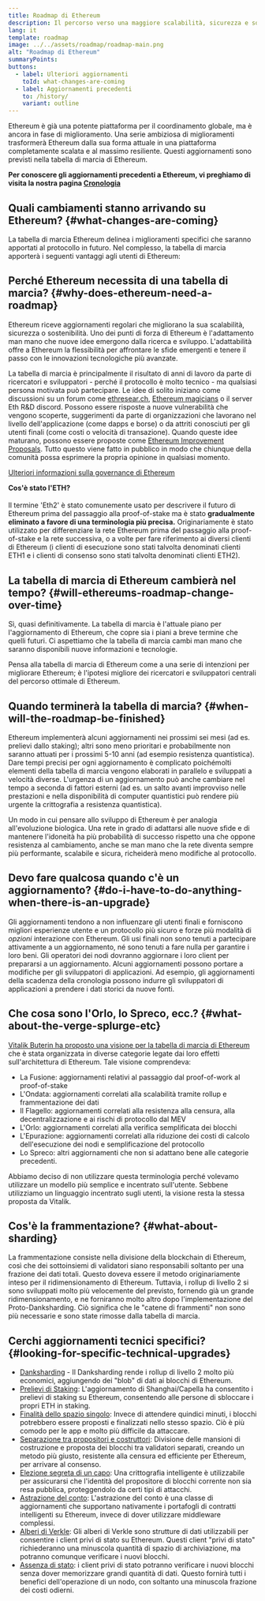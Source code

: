 ```yaml
---
title: Roadmap di Ethereum
description: Il percorso verso una maggiore scalabilità, sicurezza e sostenibilità per Ethereum.
lang: it
template: roadmap
image: ../../assets/roadmap/roadmap-main.png
alt: "Roadmap di Ethereum"
summaryPoints:
buttons:
  - label: Ulteriori aggiornamenti
    toId: what-changes-are-coming
  - label: Aggiornamenti precedenti
    to: /history/
    variant: outline
---
```


Ethereum è già una potente piattaforma per il coordinamento globale, ma è ancora in fase di miglioramento. Una serie ambiziosa di miglioramenti trasformerà Ethereum dalla sua forma attuale in una piattaforma completamente scalata e al massimo resiliente. Questi aggiornamenti sono previsti nella tabella di marcia di Ethereum.

**Per conoscere gli aggiornamenti precedenti a Ethereum, vi preghiamo di visita la nostra pagina [Cronologia](/history/)**

## Quali cambiamenti stanno arrivando su Ethereum? {#what-changes-are-coming}

La tabella di marcia Ethereum delinea i miglioramenti specifici che saranno apportati al protocollo in futuro. Nel complesso, la tabella di marcia apporterà i seguenti vantaggi agli utenti di Ethereum:

<CardGrid>
  <RoadmapActionCard
    to="/roadmap/scaling"
    title="Transazioni più economiche"
    image="scaling"
    description="Rollups are too expensive and rely on centralized components, causing users to place too much trust in their operators. The roadmap includes fixes for both of these problems."
    buttonText="More on reducing fees"
  />
  <RoadmapActionCard
    to="/roadmap/security"
    title="Sicurezza maggiore"
    image="security"
    description="Ethereum is already very secure but it can be made even stronger, ready to withstand all kinds of attack far into the future."
    buttonText="More on security"
  />
  <RoadmapActionCard
    to="/roadmap/user-experience"
    title="Migliore esperienza utente"
    image="userExperience"
    description="More support for smart contract wallets and light-weight nodes will make using Ethereum simpler and safer."
    buttonText="More on user experience"
  />
  <RoadmapActionCard
    to="/roadmap/future-proofing"
    title="Impermeabilizzazione contro eventuali sfide che porta il futuro"
    image="futureProofing"
    description="Ethereum researchers and developers are solving tomorrow's problems today, readying the network for future generations."
    buttonText="More on future proofing"
  />
</CardGrid>

## Perché Ethereum necessita di una tabella di marcia? {#why-does-ethereum-need-a-roadmap}

Ethereum riceve aggiornamenti regolari che migliorano la sua scalabilità, sicurezza o sostenibilità. Uno dei punti di forza di Ethereum è l'adattamento man mano che nuove idee emergono dalla ricerca e sviluppo. L'adattabilità offre a Ethereum la flessibilità per affrontare le sfide emergenti e tenere il passo con le innovazioni tecnologiche più avanzate.

<RoadmapImageContent title="Come viene definita la tabella di marcia">

La tabella di marcia è principalmente il risultato di anni di lavoro da parte di ricercatori e sviluppatori - perché il protocollo è molto tecnico - ma qualsiasi persona motivata può partecipare. Le idee di solito iniziano come discussioni su un forum come [ethresear.ch](https://ethresear.ch/), [Ethereum magicians](https://www.figma.com/exit?url=https%3A%2F%2Fethereum-magicians.org%2F) o il server Eth R&D discord. Possono essere risposte a nuove vulnerabilità che vengono scoperte, suggerimenti da parte di organizzazioni che lavorano nel livello dell'applicazione (come dapps e borse) o da attriti conosciuti per gli utenti finali (come costi o velocità di transazione). Quando queste idee maturano, possono essere proposte come [Ethereum Improvement Proposals](https://eips.ethereum.org/). Tutto questo viene fatto in pubblico in modo che chiunque della comunità possa esprimere la propria opinione in qualsiasi momento.

[Ulteriori informazioni sulla governance di Ethereum](/governance/)

</RoadmapImageContent>

<InfoBanner mb={8}>
  <h4 style="margin-top: 0">Cos'è stato l'ETH?</h4>

  <p>Il termine 'Eth2' è stato comunemente usato per descrivere il futuro di Ethereum prima del passaggio alla proof-of-stake ma è stato <strong>gradualmente eliminato a favore di una terminologia più precisa.</strong> Originariamente è stato utilizzato per differenziare la rete Ethereum prima del passaggio alla proof-of-stake e la rete successiva, o a volte per fare riferimento ai diversi clienti di Ethereum (i clienti di esecuzione sono stati talvolta denominati clienti ETH1 e i clienti di consenso sono stati talvolta denominati clienti ETH2).</p>

</InfoBanner>

## La tabella di marcia di Ethereum cambierà nel tempo? {#will-ethereums-roadmap-change-over-time}

Sì, quasi definitivamente. La tabella di marcia è l'attuale piano per l'aggiornamento di Ethereum, che copre sia i piani a breve termine che quelli futuri. Ci aspettiamo che la tabella di marcia cambi man mano che saranno disponibili nuove informazioni e tecnologie.

Pensa alla tabella di marcia di Ethereum come a una serie di intenzioni per migliorare Ethereum; è l'ipotesi migliore dei ricercatori e sviluppatori centrali del percorso ottimale di Ethereum.

## Quando terminerà la tabella di marcia? {#when-will-the-roadmap-be-finished}

Ethereum implementerà alcuni aggiornamenti nei prossimi sei mesi (ad es. prelievi dallo staking); altri sono meno prioritari e probabilmente non saranno attuati per i prossimi 5-10 anni (ad esempio resistenza quantistica). Dare tempi precisi per ogni aggiornamento è complicato poichémolti elementi della tabella di marcia vengono elaborati in parallelo e sviluppati a velocità diverse. L'urgenza di un aggiornamento può anche cambiare nel tempo a seconda di fattori esterni (ad es. un salto avanti improvviso nelle prestazioni e nella disponibilità di computer quantistici può rendere più urgente la crittografia a resistenza quantistica).

Un modo in cui pensare allo sviluppo di Ethereum è per analogia all'evoluzione biologica. Una rete in grado di adattarsi alle nuove sfide e di mantenere l'idoneità ha più probabilità di successo rispetto una che oppone resistenza al cambiamento, anche se man mano che la rete diventa sempre più performante, scalabile e sicura, richeiderà meno modifiche al protocollo.

## Devo fare qualcosa quando c'è un aggiornamento? {#do-i-have-to-do-anything-when-there-is-an-upgrade}

Gli aggiornamenti tendono a non influenzare gli utenti finali e forniscono migliori esperienze utente e un protocollo più sicuro e forze più modalità di <i>opzioni</i> interazione con Ethereum. Gli usi finali non sono tenuti a partecipare attivamente a un aggiornamento, né sono tenuti a fare nulla per garantire i loro beni. Gli operatori dei nodi dovranno aggiornare i loro client per prepararsi a un aggiornamento. Alcuni aggiornamenti possono portare a modifiche per gli sviluppatori di applicazioni. Ad esempio, gli aggiornamenti della scadenza della cronologia possono indurre gli sviluppatori di applicazioni a prendere i dati storici da nuove fonti.

## Che cosa sono l'Orlo, lo Spreco, ecc.? {#what-about-the-verge-splurge-etc}

[Vitalik Buterin ha proposto una visione per la tabella di marcia di Ethereum](https://twitter.com/VitalikButerin/status/1588669782471368704) che è stata organizzata in diverse categorie legate dai loro effetti sull'architettura di Ethereum. Tale visione comprendeva:

- La Fusione: aggiornamenti relativi al passaggio dal proof-of-work al proof-of-stake
- L'Ondata: aggiornamenti correlati alla scalabilità tramite rollup e frammentazione dei dati
- Il Flagello: aggiornamenti correlati alla resistenza alla censura, alla decentralizzazione e ai rischi di protocollo dal MEV
- L'Orlo: aggiornamenti correlati alla verifica semplificata dei blocchi
- L'Epurazione: aggiornamenti correlati alla riduzione dei costi di calcolo dell'esecuzione dei nodi e semplificazione del protocollo
- Lo Spreco: altri aggiornamenti che non si adattano bene alle categorie precedenti.

Abbiamo deciso di non utilizzare questa terminologia perché volevamo utilizzare un modello più semplice e incentrato sull'utente. Sebbene utilizziamo un linguaggio incentrato sugli utenti, la visione resta la stessa proposta da Vitalik.

## Cos'è la frammentazione? {#what-about-sharding}

La frammentazione consiste nella divisione della blockchain di Ethereum, così che dei sottoinsiemi di validatori siano responsabili soltanto per una frazione dei dati totali. Questo doveva essere il metodo originariamente inteso per il ridimensionamento di Ethereum. Tuttavia, i rollup di livello 2 si sono sviluppati molto più velocemente del previsto, fornendo già un grande ridimensionamento, e ne forniranno molto altro dopo l'implementazione del Proto-Danksharding. Ciò significa che le "catene di frammenti" non sono più necessarie e sono state rimosse dalla tabella di marcia.

## Cerchi aggiornamenti tecnici specifici? {#looking-for-specific-technical-upgrades}

- [Danksharding](/roadmap/danksharding) - Il Danksharding rende i rollup di livello 2 molto più economici, aggiungendo dei "blob" di dati ai blocchi di Ethereum.
- [Prelievi di Staking](/staking/withdrawals): L'aggiornamento di Shanghai/Capella ha consentito i prelievi di staking su Ethereum, consentendo alle persone di sbloccare i propri ETH in staking.
- [Finalità dello spazio singolo](/roadmap/single-slot-finality): Invece di attendere quindici minuti, i blocchi potrebbero essere proposti e finalizzati nello stesso spazio. Ciò è più comodo per le app e molto più difficile da attaccare.
- [Separazione tra propositori e costruttori](/roadmap/pbs): Divisione delle mansioni di costruzione e proposta dei blocchi tra validatori separati, creando un metodo più giusto, resistente alla censura ed efficiente per Ethereum, per arrivare al consenso.
- [Elezione segreta di un capo](/roadmap/secret-leader-election): Una crittografia intelligente è utilizzabile per assicurarsi che l'identità del propositore di blocchi corrente non sia resa pubblica, proteggendolo da certi tipi di attacchi.
- [Astrazione del conto](/roadmap/account-abstraction): L'astrazione del conto è una classe di aggiornamenti che supportano nativamente i portafogli di contratti intelligenti su Ethereum, invece di dover utilizzare middleware complessi.
- [Alberi di Verkle](/roadmap/verkle-trees): Gli alberi di Verkle sono strutture di dati utilizzabili per consentire i client privi di stato su Ethereum. Questi client "privi di stato" richiederanno una minuscola quantità di spazio di archiviazione, ma potranno comunque verificare i nuovi blocchi.
- [Assenza di stato](/roadmap/statelessness): i client privi di stato potranno verificare i nuovi blocchi senza dover memorizzare grandi quantità di dati. Questo fornirà tutti i benefici dell'operazione di un nodo, con soltanto una minuscola frazione dei costi odierni.
